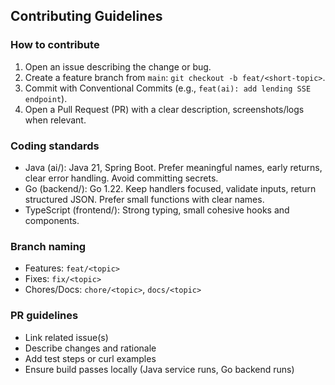 ## Contributing Guidelines

### How to contribute
1. Open an issue describing the change or bug.
2. Create a feature branch from `main`: `git checkout -b feat/<short-topic>`.
3. Commit with Conventional Commits (e.g., `feat(ai): add lending SSE endpoint`).
4. Open a Pull Request (PR) with a clear description, screenshots/logs when relevant.

### Coding standards
- Java (ai/): Java 21, Spring Boot. Prefer meaningful names, early returns, clear error handling. Avoid committing secrets.
- Go (backend/): Go 1.22. Keep handlers focused, validate inputs, return structured JSON. Prefer small functions with clear names.
- TypeScript (frontend/): Strong typing, small cohesive hooks and components.

### Branch naming
- Features: `feat/<topic>`
- Fixes: `fix/<topic>`
- Chores/Docs: `chore/<topic>`, `docs/<topic>`

### PR guidelines
- Link related issue(s)
- Describe changes and rationale
- Add test steps or curl examples
- Ensure build passes locally (Java service runs, Go backend runs)


